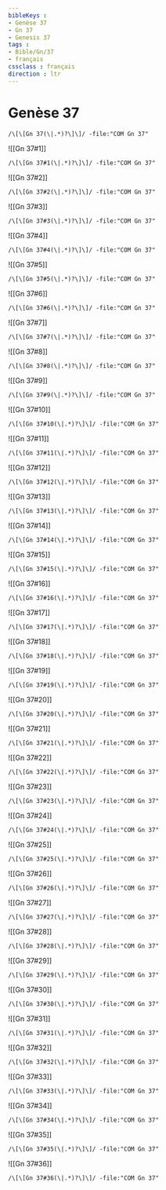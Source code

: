 ```yaml
---
bibleKeys : 
- Genèse 37
- Gn 37
- Genesis 37
tags : 
- Bible/Gn/37
- français
cssclass : français
direction : ltr
---
```


# Genèse 37

```query
/\[\[Gn 37(\|.*)?\]\]/ -file:"COM Gn 37"
```



![[Gn 37#1]]

```query
/\[\[Gn 37#1(\|.*)?\]\]/ -file:"COM Gn 37"
```

![[Gn 37#2]]

```query
/\[\[Gn 37#2(\|.*)?\]\]/ -file:"COM Gn 37"
```

![[Gn 37#3]]

```query
/\[\[Gn 37#3(\|.*)?\]\]/ -file:"COM Gn 37"
```

![[Gn 37#4]]

```query
/\[\[Gn 37#4(\|.*)?\]\]/ -file:"COM Gn 37"
```

![[Gn 37#5]]

```query
/\[\[Gn 37#5(\|.*)?\]\]/ -file:"COM Gn 37"
```

![[Gn 37#6]]

```query
/\[\[Gn 37#6(\|.*)?\]\]/ -file:"COM Gn 37"
```

![[Gn 37#7]]

```query
/\[\[Gn 37#7(\|.*)?\]\]/ -file:"COM Gn 37"
```

![[Gn 37#8]]

```query
/\[\[Gn 37#8(\|.*)?\]\]/ -file:"COM Gn 37"
```

![[Gn 37#9]]

```query
/\[\[Gn 37#9(\|.*)?\]\]/ -file:"COM Gn 37"
```

![[Gn 37#10]]

```query
/\[\[Gn 37#10(\|.*)?\]\]/ -file:"COM Gn 37"
```

![[Gn 37#11]]

```query
/\[\[Gn 37#11(\|.*)?\]\]/ -file:"COM Gn 37"
```

![[Gn 37#12]]

```query
/\[\[Gn 37#12(\|.*)?\]\]/ -file:"COM Gn 37"
```

![[Gn 37#13]]

```query
/\[\[Gn 37#13(\|.*)?\]\]/ -file:"COM Gn 37"
```

![[Gn 37#14]]

```query
/\[\[Gn 37#14(\|.*)?\]\]/ -file:"COM Gn 37"
```

![[Gn 37#15]]

```query
/\[\[Gn 37#15(\|.*)?\]\]/ -file:"COM Gn 37"
```

![[Gn 37#16]]

```query
/\[\[Gn 37#16(\|.*)?\]\]/ -file:"COM Gn 37"
```

![[Gn 37#17]]

```query
/\[\[Gn 37#17(\|.*)?\]\]/ -file:"COM Gn 37"
```

![[Gn 37#18]]

```query
/\[\[Gn 37#18(\|.*)?\]\]/ -file:"COM Gn 37"
```

![[Gn 37#19]]

```query
/\[\[Gn 37#19(\|.*)?\]\]/ -file:"COM Gn 37"
```

![[Gn 37#20]]

```query
/\[\[Gn 37#20(\|.*)?\]\]/ -file:"COM Gn 37"
```

![[Gn 37#21]]

```query
/\[\[Gn 37#21(\|.*)?\]\]/ -file:"COM Gn 37"
```

![[Gn 37#22]]

```query
/\[\[Gn 37#22(\|.*)?\]\]/ -file:"COM Gn 37"
```

![[Gn 37#23]]

```query
/\[\[Gn 37#23(\|.*)?\]\]/ -file:"COM Gn 37"
```

![[Gn 37#24]]

```query
/\[\[Gn 37#24(\|.*)?\]\]/ -file:"COM Gn 37"
```

![[Gn 37#25]]

```query
/\[\[Gn 37#25(\|.*)?\]\]/ -file:"COM Gn 37"
```

![[Gn 37#26]]

```query
/\[\[Gn 37#26(\|.*)?\]\]/ -file:"COM Gn 37"
```

![[Gn 37#27]]

```query
/\[\[Gn 37#27(\|.*)?\]\]/ -file:"COM Gn 37"
```

![[Gn 37#28]]

```query
/\[\[Gn 37#28(\|.*)?\]\]/ -file:"COM Gn 37"
```

![[Gn 37#29]]

```query
/\[\[Gn 37#29(\|.*)?\]\]/ -file:"COM Gn 37"
```

![[Gn 37#30]]

```query
/\[\[Gn 37#30(\|.*)?\]\]/ -file:"COM Gn 37"
```

![[Gn 37#31]]

```query
/\[\[Gn 37#31(\|.*)?\]\]/ -file:"COM Gn 37"
```

![[Gn 37#32]]

```query
/\[\[Gn 37#32(\|.*)?\]\]/ -file:"COM Gn 37"
```

![[Gn 37#33]]

```query
/\[\[Gn 37#33(\|.*)?\]\]/ -file:"COM Gn 37"
```

![[Gn 37#34]]

```query
/\[\[Gn 37#34(\|.*)?\]\]/ -file:"COM Gn 37"
```

![[Gn 37#35]]

```query
/\[\[Gn 37#35(\|.*)?\]\]/ -file:"COM Gn 37"
```

![[Gn 37#36]]

```query
/\[\[Gn 37#36(\|.*)?\]\]/ -file:"COM Gn 37"
```

